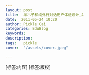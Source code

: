 ```yaml
---
layout: post  
title:  半吊子和纯外行对话用户体验设计_4  
date:  2011-05-24 10:20  
author: Pickle Cai  
categories: EduBlog  
keywords: 
description:   
tags:	pickle   
cover:  "/assets/cover.jpeg"  

---  
```

    
[标签:内容]
 [标签:版权]


